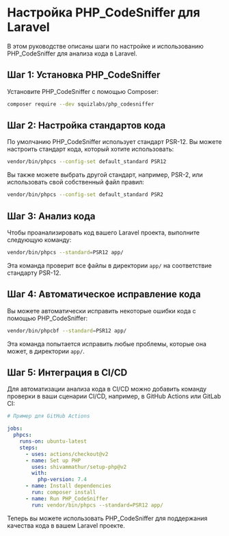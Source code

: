 
# Настройка PHP_CodeSniffer для Laravel

В этом руководстве описаны шаги по настройке и использованию PHP_CodeSniffer для анализа кода в Laravel.

## Шаг 1: Установка PHP_CodeSniffer

Установите PHP_CodeSniffer с помощью Composer:

```bash
composer require --dev squizlabs/php_codesniffer
```

## Шаг 2: Настройка стандартов кода

По умолчанию PHP_CodeSniffer использует стандарт PSR-12. Вы можете настроить стандарт кода, который хотите использовать:

```bash
vendor/bin/phpcs --config-set default_standard PSR12
```

Вы также можете выбрать другой стандарт, например, PSR-2, или использовать свой собственный файл правил:

```bash
vendor/bin/phpcs --config-set default_standard PSR2
```

## Шаг 3: Анализ кода

Чтобы проанализировать код вашего Laravel проекта, выполните следующую команду:

```bash
vendor/bin/phpcs --standard=PSR12 app/
```

Эта команда проверит все файлы в директории `app/` на соответствие стандарту PSR-12.

## Шаг 4: Автоматическое исправление кода

Вы можете автоматически исправить некоторые ошибки кода с помощью PHP_CodeSniffer:

```bash
vendor/bin/phpcbf --standard=PSR12 app/
```

Эта команда попытается исправить любые проблемы, которые она может, в директории `app/`.

## Шаг 5: Интеграция в CI/CD

Для автоматизации анализа кода в CI/CD можно добавить команду проверки в ваши сценарии CI/CD, например, в GitHub Actions или GitLab CI:

```yaml
# Пример для GitHub Actions

jobs:
  phpcs:
    runs-on: ubuntu-latest
    steps:
      - uses: actions/checkout@v2
      - name: Set up PHP
        uses: shivammathur/setup-php@v2
        with:
          php-version: 7.4
      - name: Install dependencies
        run: composer install
      - name: Run PHP_CodeSniffer
        run: vendor/bin/phpcs --standard=PSR12 app/
```

Теперь вы можете использовать PHP_CodeSniffer для поддержания качества кода в вашем Laravel проекте.